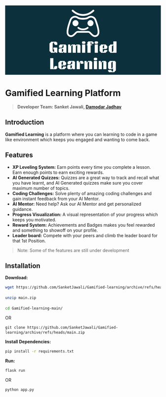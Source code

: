 ![image](static/Gamified%20Learning.png)

# Gamified Learning Platform

> **Developer Team: Sanket Jawali, [Damodar Jadhav](https://github.com/Dj-04-git)**

## Introduction
**Gamified Learning** is a platform where you can learning to code in a game like environment which keeps you engaged and wanting to come back.

## Features
- **XP Leveling System:** Earn points every time you complete a lesson. Earn enough points to earn exciting rewards.
- **AI Generated Quizzes:** Quizzes are a great way to track and recall what you have learnt, and AI Generated quizzes make sure you cover maximum number of topics.
- **Coding Challenges:** Solve plenty of amazing coding challenges and gain instant feedback from your AI Mentor.
- **AI Mentor:** Need help? Ask our AI Mentor and get personalized guidance.
- **Progress Visualization:** A visual representation of your progress which keeps you motivated.
- **Reward System:** Achievements and Badges makes you feel rewarded and something to showoff on your profile.
- **Leader board:** Compete with your peers and climb the leader board for that 1st Position.

> Note: Some of the features are still under development

## Installation
**Download:**
```bash
wget https://github.com/SanketJawali/Gamified-learning/archive/refs/heads/main.zip

unzip main.zip

cd Gamified-learning-main/
```
OR
```
git clone https://github.com/SanketJawali/Gamified-learning/archive/refs/heads/main.zip
```

 **Install Dependencies:**
```bash
pip install -r requirements.txt
```

**Run:**
```bash
flask run
```
OR
```
python app.py
```

